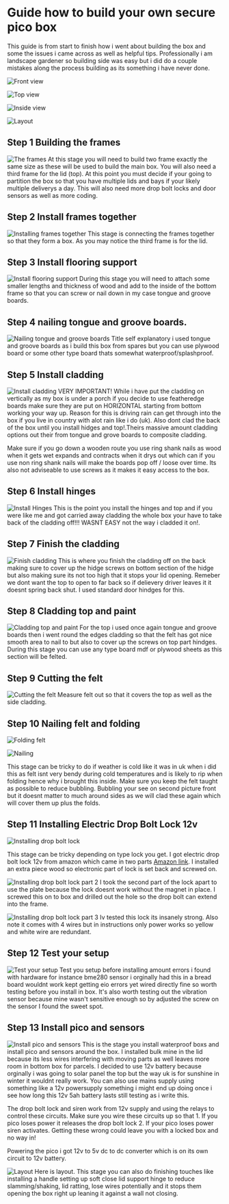 # Guide how to build your own secure pico box

This guide is from start to finish how i went about building the box and some the issues i came across as well as helpful tips. Professionally i am landscape gardener so building side was easy but i did do a couple mistakes along the process building as its something i have never done.

![Front view](IMG_20250123_120316757.jpg)

![Top view](IMG_20250123_120321885.jpg)

![Inside view](IMG_20250123_120335198.jpg)

![Layout](layout.jpg)

## Step 1 Building the frames
![The frames](build_the_frames.jpg) 
At this stage you will need to build two frame exactly the same size as these will be used to build the main box. You will also need a third frame for the lid (top). At this point you must decide if your going to partition the box so that you have multiple lids and bays if your likely multiple deliverys a day. This will also need more drop bolt locks and door sensors as well as more coding.

## Step 2 Install frames together
![Installing frames together](install_frames_together.jpg)
This stage is connecting the frames together so that they form a box. As you may notice the third frame is for the lid.

## Step 3 Install flooring support
![Install flooring support](install_flooring_support.jpg)
During this stage you will need to attach some smaller lengths and thickness of wood and add to the inside of the bottom frame so that you can screw or nail down in my case tongue and groove boards.

## Step 4 nailing tongue and groove boards.
![Nailing tongue and groove boards](install_flooring.jpg)
Title self explanatory i used tongue and groove boards as i build this box from spares but you can use plywood board or some other type board thats somewhat waterproof/splashproof.

## Step 5 Install cladding
![Install cladding](install_cladding.jpg)
VERY IMPORTANT! While i have put the cladding on vertically as my box is under a porch if you decide to use featheredge boards make sure they are put on HORIZONTAL starting from bottom working your way up. Reason for this is driving rain can get through into the box if you live in country with alot rain like i do (uk). Also dont clad the back of the box until you install hidges and top!.Theirs massive amount cladding options out their from tongue and grove boards to composite cladding.

Make sure if you go down a wooden route you use ring shank nails as wood when it gets wet expands and contracts when it drys out which can if you use non ring shank nails will make the boards pop off / loose over time. Its also not adviseable to use screws as it makes it easy access to the box.

## Step 6 Install hinges
![Install Hinges](install_hinges.jpg)
This is the point you install the hinges and top and if you were like me and got carried away cladding the whole box your have to take back of the cladding off!!! WASNT EASY not the way i cladded it on!.

## Step 7 Finish the cladding
![Finish cladding](finish_cladding.jpg)
This is where you finish the cladding off on the back making sure to cover up the hidge screws on bottom section of the hidge but also making sure its not too high that it stops your lid opening. Remeber we dont want the top to open to far back so if delievery driver leaves it it doesnt spring back shut. I used standard door hindges for this.

## Step 8 Cladding top and paint
![Cladding top and paint](cladding_top.jpg)
For the top i used once again tongue and groove boards then i went round the edges cladding so that the felt has got nice smooth area to nail to but also to cover up the screws on top part hindges. During this stage you can use any type board mdf or plywood sheets as this section will be felted.

## Step 9 Cutting the felt
![Cutting the felt](felt.jpg)
Measure felt out so that it covers the top as well as the side cladding.

## Step 10 Nailing felt and folding
![Folding felt](folding.jpg)

![Nailing](folding_2.jpg)

This stage can be tricky to do if weather is cold like it was in uk when i did this as felt isnt very bendy during cold temperatures and is likely to rip when folding hence why i brought this inside. Make sure you keep the felt taught as possible to reduce bubbling. Bubbling your see on second picture front but it doesnt matter to much around sides as we will clad these again which will cover them up plus the folds.

## Step 11 Installing Electric Drop Bolt Lock 12v
![Installing drop bolt lock](picobox2.jpg)

This stage can be tricky depending on type lock you get. I got electric drop bolt lock 12v from amazon which came in two parts [Amazon link](https://www.amazon.co.uk/LIBO-Electric-Electronic-Control-Security/dp/B07DW17J3Q/ref=sr_1_3?crid=3IMLO5TY7DW8C&dib=eyJ2IjoiMSJ9.hp2-itwyPUYHBJkAGXtzGxl7cBORglDBRUbYQpckPmc9WOuCHS1eXhC6ao8Yo6jCnItKoFeXaxsLDI9x0FOoczluv7sMgIcYGWtJ3Rzg98wND53W8JTD2CmEj2bEbKm1wl87hja0fNYtyToEtqWZSImI0eUMZtIWXg78s6UZm0SwW9PhYKXOubZoEPymGDgl2R3VeDV7jQN-EwN_8hxK6gqQQD8cuNf6WY_5Svq2c-ml-kG4rfwiejUSuTVRsCRkVPt7G3zcD3Eg0r-zuU_sxQHwqYaZiab0ZEOYoB-1H33oisJFurZfUgSz7PWrY2VXm-xuJ9r13BwGC7LCZtCJ5Q-tbDGtYkTdPOawtP_ydbUOnxM0t7EHgJyOKrLL1HeH2t3r9AjHXSWdzG3ewiGYn5-CPKJAPxeEOVc4tHjU0SD-H-a1pew6RCmiIraZKoqn.DI0taTb2DdbJ4WJ4xTMYhRsks2dMf-DbFepCZLddo_4&dib_tag=se&keywords=Electronic+dropbolt+lock+12v&qid=1737649583&sprefix=electronic+dropbolt+lock+12v%2Caps%2C76&sr=8-3). I installed an extra piece wood so electronic part of lock is set back and screwed on.

![Installing drop bolt lock part 2](plate_for_lock.jpg)
I took the second part of the lock apart to use the plate because the lock doesnt work without the magnet in place. I screwed this on to box and drilled out the hole so the drop bolt can extend into the frame.

![Installing drop bolt lock part 3](dropboltlock3.jpg)
Iv tested this lock its insanely strong. Also note it comes with 4 wires but in instructions only power works so yellow and white wire are redundant.

## Step 12 Test your setup
![Test your setup](test_setup.jpg)
Test you setup before installing amount errors i found with hardware for instance bme280 sensor i orginally had this in a bread board wouldnt work kept getting eio errors yet wired directly fine so worth testing before you install in box. It's also worth testing out the vibration sensor because mine wasn't sensitive enough so by adjusted the screw on the sensor I found the sweet spot.

## Step 13 Install pico and sensors
![Install pico and sensors](picobox.jpg)
This is the stage you install waterproof boxs and install pico and sensors around the box. I installed bulk mine in the lid because its less wires interfering with moving parts as well leaves more room in bottom box for parcels. I decided to use 12v battery because orginally i was going to solar panel the top but the way uk is for sunshine in winter it wouldnt really work. You can also use mains supply using something like a 12v powersupply something i might end up doing once i see how long this 12v 5ah battery lasts still testing as i write this.

The drop bolt lock and siren work from 12v supply and using the relays to control these circuits. Make sure you wire these circuits up so that 1. If you pico loses power it releases the drop bolt lock 2. If your pico loses power siren activates. Getting these wrong could leave you with a locked box and no way in!

Powering the pico i got 12v to 5v dc to dc converter which is on its own circuit to 12v battery.

![Layout](layout.jpg)
Here is layout. This stage you can also do finishing touches like installing a handle setting up soft close lid support hinge to reduce slamming/shaking, lid ratting, lose wires potentially and it stops them opening the box right up leaning it against a wall not closing.
